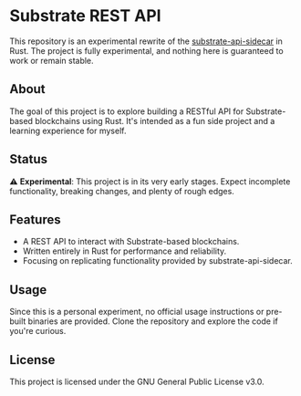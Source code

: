 # Substrate REST API

This repository is an experimental rewrite of the [substrate-api-sidecar](https://github.com/paritytech/substrate-api-sidecar) in Rust. The project is fully experimental, and nothing here is guaranteed to work or remain stable.

## About

The goal of this project is to explore building a RESTful API for Substrate-based blockchains using Rust. It's intended as a fun side project and a learning experience for myself.

## Status

⚠️ **Experimental**: This project is in its very early stages. Expect incomplete functionality, breaking changes, and plenty of rough edges.

## Features

- A REST API to interact with Substrate-based blockchains.
- Written entirely in Rust for performance and reliability.
- Focusing on replicating functionality provided by substrate-api-sidecar.

## Usage

Since this is a personal experiment, no official usage instructions or pre-built binaries are provided. Clone the repository and explore the code if you're curious.

## License

This project is licensed under the GNU General Public License v3.0.
